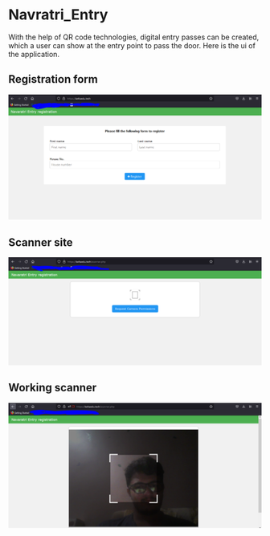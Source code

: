 # Navratri_Entry
With the help of QR code technologies, digital entry passes can be created, which a user can show at the entry point to pass the door. Here is the ui of the application.

## Registration form
![](https://github.com/Kelta-King/Navratri_Entry/blob/main/Images/form.PNG)

## Scanner site
![](https://github.com/Kelta-King/Navratri_Entry/blob/main/Images/scanner1.PNG)

## Working scanner
![](https://github.com/Kelta-King/Navratri_Entry/blob/main/Images/scanner2.PNG)
